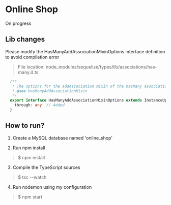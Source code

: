 # Online Shop

On progress

## Lib changes

Please modify the HasManyAddAssociationMixinOptions interface definition to avoid compilation error 

> File location: node_modules/sequelize/types/lib/associations/has-many.d.ts

```typescript
  /**
   * The options for the addAssociation mixin of the hasMany association.
   * @see HasManyAddAssociationMixin
   */
  export interface HasManyAddAssociationMixinOptions extends InstanceUpdateOptions<any> {
    through: any  // Added
  }
```

## How to run?

1. Create a MySQL database named 'online_shop'

2. Run npm install

> $ npm install

3. Compile the TypeScript sources

> $ tsc --watch

4. Run nodemon using my configuration

> $ npm start